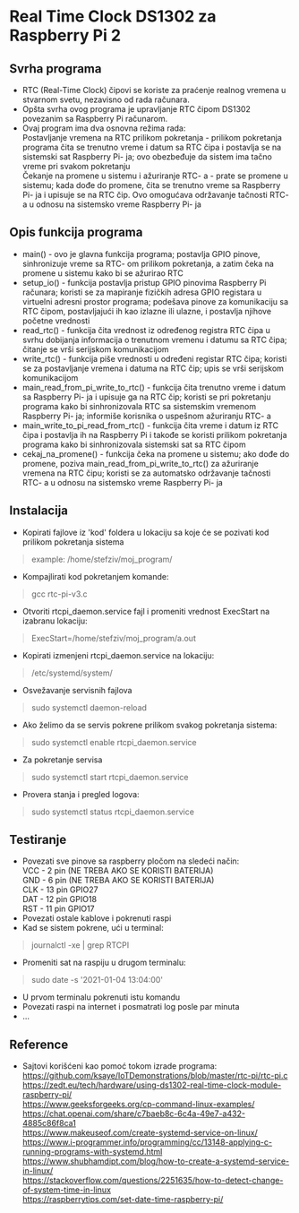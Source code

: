 # Real Time Clock DS1302 za Raspberry Pi 2

## Svrha programa
- RTC (Real-Time Clock) čipovi se koriste za praćenje realnog vremena u stvarnom svetu, nezavisno od rada računara.<br />
- Opšta svrha ovog programa je upravljanje RTC čipom DS1302 povezanim sa Raspberry Pi računarom.<br />
- Ovaj program ima dva osnovna režima rada:<br />
Postavljanje vremena na RTC prilikom pokretanja - prilikom pokretanja programa čita se trenutno vreme i datum sa RTC čipa i postavlja se na sistemski sat Raspberry Pi- ja; ovo obezbeđuje da sistem ima tačno vreme pri svakom pokretanju<br />
Čekanje na promene u sistemu i ažuriranje RTC- a - prate se promene u sistemu; kada dođe do promene, čita se trenutno vreme sa Raspberry Pi- ja i upisuje se na RTC čip. Ovo omogućava održavanje tačnosti RTC- a u odnosu na sistemsko vreme Raspberry Pi- ja<br />

## Opis funkcija programa
- main() - ovo je glavna funkcija programa; postavlja GPIO pinove, sinhronizuje vreme sa RTC- om prilikom pokretanja, a zatim čeka na promene u sistemu kako bi se ažurirao RTC<br />
- setup_io() - funkcija postavlja pristup GPIO pinovima Raspberry Pi računara; koristi se za mapiranje fizičkih adresa GPIO registara u virtuelni adresni prostor programa; podešava pinove za komunikaciju sa RTC čipom, postavljajući ih kao izlazne ili ulazne, i postavlja njihove početne vrednosti<br />
- read_rtc() - funkcija čita vrednost iz određenog registra RTC čipa u svrhu dobijanja informacija o trenutnom vremenu i datumu sa RTC čipa; čitanje se vrši serijskom komunikacijom<br />
- write_rtc() - funkcija piše vrednosti u određeni registar RTC čipa; koristi se za postavljanje vremena i datuma na RTC čip; upis se vrši serijskom komunikacijom<br />
- main_read_from_pi_write_to_rtc() - funkcija čita trenutno vreme i datum sa Raspberry Pi- ja i upisuje ga na RTC čip; koristi se pri pokretanju programa kako bi sinhronizovala RTC sa sistemskim vremenom Raspberry Pi- ja; informiše korisnika o uspešnom ažuriranju RTC- a<br />
- main_write_to_pi_read_from_rtc() - funkcija čita vreme i datum iz RTC čipa i postavlja ih na Raspberry Pi i takođe se koristi prilikom pokretanja programa kako bi sinhronizovala sistemski sat sa RTC čipom<br />
- cekaj_na_promene() - funkcija čeka na promene u sistemu; ako dođe do promene, poziva main_read_from_pi_write_to_rtc() za ažuriranje vremena na RTC čipu; koristi se za automatsko održavanje tačnosti RTC- a u odnosu na sistemsko vreme Raspberry Pi- ja<br />

## Instalacija

- Kopirati fajlove iz 'kod' foldera u lokaciju sa koje će se pozivati kod prilikom pokretanja sistema<br />
>   example: /home/stefziv/moj_program/<br />
- Kompajlirati kod pokretanjem komande:<br />
>   gcc rtc-pi-v3.c<br />
- Otvoriti rtcpi_daemon.service fajl i promeniti vrednost ExecStart na izabranu lokaciju:<br />
>   ExecStart=/home/stefziv/moj_program/a.out<br />
- Kopirati izmenjeni rtcpi_daemon.service na lokaciju:<br />
>   /etc/systemd/system/<br />
- Osvežavanje servisnih fajlova<br />
>   sudo systemctl daemon-reload<br />
- Ako želimo da se servis pokrene prilikom svakog pokretanja sistema:<br />
>   sudo systemctl enable rtcpi_daemon.service<br />
- Za pokretanje servisa<br />
>   sudo systemctl start rtcpi_daemon.service<br />
- Provera stanja i pregled logova:<br />
>   sudo systemctl status rtcpi_daemon.service<br />

## Testiranje

- Povezati sve pinove sa raspberry pločom na sledeći način:<br />
VCC - 2 pin (NE TREBA AKO SE KORISTI BATERIJA)<br />
GND - 6 pin (NE TREBA AKO SE KORISTI BATERIJA)<br />
CLK - 13 pin GPIO27<br />
DAT - 12 pin GPIO18<br />
RST - 11 pin GPIO17<br />
- Povezati ostale kablove i pokrenuti raspi<br />
- Kad se sistem pokrene, ući u terminal:<br />
>   journalctl -xe | grep RTCPI<br />
- Promeniti sat na raspiju u drugom terminalu:<br />
>   sudo date -s '2021-01-04 13:04:00'<br />
- U prvom terminalu pokrenuti istu komandu<br />
- Povezati raspi na internet i posmatrati log posle par minuta<br />
- ...<br />

## Reference
- Sajtovi korišćeni kao pomoć tokom izrade programa:<br />
https://github.com/ksaye/IoTDemonstrations/blob/master/rtc-pi/rtc-pi.c<br />
https://zedt.eu/tech/hardware/using-ds1302-real-time-clock-module-raspberry-pi/<br />
https://www.geeksforgeeks.org/cp-command-linux-examples/<br />
https://chat.openai.com/share/c7baeb8c-6c4a-49e7-a432-4885c86f8ca1<br />
https://www.makeuseof.com/create-systemd-service-on-linux/<br />
https://www.i-programmer.info/programming/cc/13148-applying-c-running-programs-with-systemd.html<br />
https://www.shubhamdipt.com/blog/how-to-create-a-systemd-service-in-linux/<br />
https://stackoverflow.com/questions/2251635/how-to-detect-change-of-system-time-in-linux<br />
https://raspberrytips.com/set-date-time-raspberry-pi/<br />
